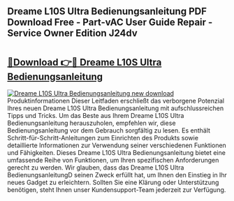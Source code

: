 ## Dreame L10S Ultra Bedienungsanleitung PDF Download Free - Part-vAC User Guide Repair - Service Owner Edition J24dv

# <h2><a href="http://df0hkh.blite.top/?on=Dreame+L10S+Ultra+Bedienungsanleitung">🔗Download 👉🔴 Dreame L10S Ultra Bedienungsanleitung</a></h2>

[![Dreame L10S Ultra Bedienungsanleitung new download](https://i.imgur.com/lujVjoI.png)](http://df0hkh.blite.top/?on=Dreame+L10S+Ultra+Bedienungsanleitung)
Produktinformationen Dieser Leitfaden erschließt das verborgene Potenzial Ihres neuen Dreame L10S Ultra Bedienungsanleitung mit aufschlussreichen Tipps und Tricks. Um das Beste aus Ihrem Dreame L10S Ultra Bedienungsanleitung herauszuholen, empfehlen wir, diese Bedienungsanleitung vor dem Gebrauch sorgfältig zu lesen. Es enthält Schritt-für-Schritt-Anleitungen zum Einrichten des Produkts sowie detaillierte Informationen zur Verwendung seiner verschiedenen Funktionen und Fähigkeiten. Dieses Dreame L10S Ultra Bedienungsanleitung bietet eine umfassende Reihe von Funktionen, um Ihren spezifischen Anforderungen gerecht zu werden. Wir glauben, dass das Dreame L10S Ultra BedienungsanleitungD seinen Zweck erfüllt hat, um Ihnen den Einstieg in Ihr neues Gadget zu erleichtern. Sollten Sie eine Klärung oder Unterstützung benötigen, steht Ihnen unser Kundensupport-Team jederzeit zur Verfügung.
